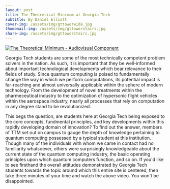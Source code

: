 ```yaml
---
layout: post
title: The Theoretical Minimum at Georgia Tech
subtitle: By Daniel Elliott
cover-img: /assets/img/gttowerwide.jpg
thumbnail-img: /assets/img/gttowerstairs.jpg
share-img: /assets/img/gttowerstairs.jpg
---
```


[![The Theoretical Minimum - Audiovisual Component](https://img.youtube.com/vi/rQyKY60kkMI/0.jpg)](https://www.youtube.com/watch?v=rQyKY60kkMI)

Georgia Tech students are some of the most technically competent problem solvers in the nation. As such, it is important that they be well-informed about important technological developments which bear relevance to their fields of study. Since quantum computing is poised to fundamentally change the way in which we perform computations, its potential impact is far-reaching and almost universally applicable within the sphere of modern technology. From the development of novel treatments within the pharmeceutical industry to the optimization of hypersonic flight vehicles within the aerospace industry, nearly all processes that rely on computation in any degree stand to be revolutionized. 

This begs the question, are students here at Georgia Tech being exposed to the core concepts, fundmental principles, and key developments within this rapidly developing domain of innovation? To find out the answer, members of TTM set out on campus to gauge the depth of knowledge pertaining to quantum computing possessed by a typical student at this institution. Though many of the individuals with whom we came in contact had no familiarity whatsoever, others were surprisingly knowledgeable about the current state of the quantum computing industry, the basic operating principles upon which quantum computers function, and so on. If you'd like to see firsthand the overall attitudes demonstrated by Georgia Tech students towards the topic around which this entire site is centered, then take three minutes of your time and watch the above video. You won't be disappointed.
